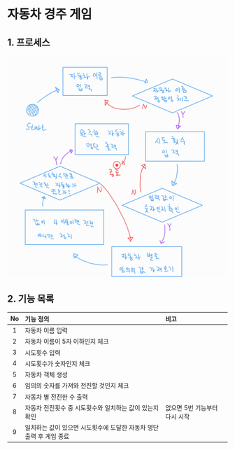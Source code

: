 # 자동차 경주 게임

## 1. 프로세스
![Racing Game process](./readme_images/racing_game_process.jpg "Racing Game process")

## 2. 기능 목록

|No|기능 정의|비고|
|:---:|:---|:---|
|1|자동차 이름 입력|
|2|자동차 이름이 5자 이하인지 체크|
|3|시도횟수 입력|
|4|시도횟수가 숫자인지 체크|
|5|자동차 객체 생성|
|6|임의의 숫자를 가져와 전진할 것인지 체크|
|7|자동차 별 전진한 수 출력|
|8|자동차 전진횟수 중 시도횟수와 일치하는 값이 있는지 확인|없으면 5번 기능부터 다시 시작|
|9|일치하는 값이 있으면 시도횟수에 도달한 자동차 명단 출력 후 게임 종료|